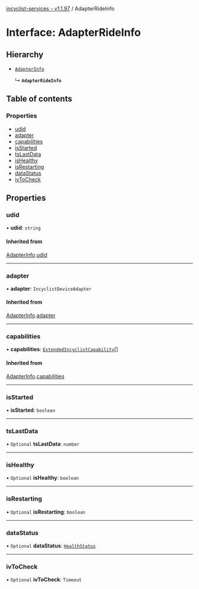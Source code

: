 [incyclist-services - v1.1.97](../README.md) / AdapterRideInfo

# Interface: AdapterRideInfo

## Hierarchy

- [`AdapterInfo`](AdapterInfo.md)

  ↳ **`AdapterRideInfo`**

## Table of contents

### Properties

- [udid](AdapterRideInfo.md#udid)
- [adapter](AdapterRideInfo.md#adapter)
- [capabilities](AdapterRideInfo.md#capabilities)
- [isStarted](AdapterRideInfo.md#isstarted)
- [tsLastData](AdapterRideInfo.md#tslastdata)
- [isHealthy](AdapterRideInfo.md#ishealthy)
- [isRestarting](AdapterRideInfo.md#isrestarting)
- [dataStatus](AdapterRideInfo.md#datastatus)
- [ivToCheck](AdapterRideInfo.md#ivtocheck)

## Properties

### udid

• **udid**: `string`

#### Inherited from

[AdapterInfo](AdapterInfo.md).[udid](AdapterInfo.md#udid)

___

### adapter

• **adapter**: `IncyclistDeviceAdapter`

#### Inherited from

[AdapterInfo](AdapterInfo.md).[adapter](AdapterInfo.md#adapter)

___

### capabilities

• **capabilities**: [`ExtendedIncyclistCapability`](../README.md#extendedincyclistcapability)[]

#### Inherited from

[AdapterInfo](AdapterInfo.md).[capabilities](AdapterInfo.md#capabilities)

___

### isStarted

• **isStarted**: `boolean`

___

### tsLastData

• `Optional` **tsLastData**: `number`

___

### isHealthy

• `Optional` **isHealthy**: `boolean`

___

### isRestarting

• `Optional` **isRestarting**: `boolean`

___

### dataStatus

• `Optional` **dataStatus**: [`HealthStatus`](../README.md#healthstatus)

___

### ivToCheck

• `Optional` **ivToCheck**: `Timeout`
